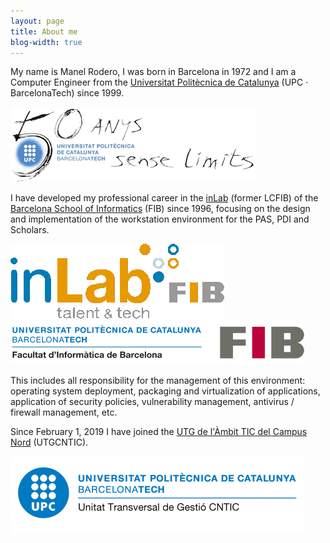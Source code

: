 ```yaml
---
layout: page
title: About me
blog-width: true
---
```


My name is Manel Rodero, I was born in Barcelona in 1972 and I am a Computer Engineer from the [Universitat Politècnica de Catalunya](https://www.upc.edu/) (UPC · BarcelonaTech) since 1999.

![Universitat Politècnica de Catalunya][1]

I have developed my professional career in the [inLab](https://inlab.fib.upc.edu/) (former LCFIB) of the [Barcelona School of Informatics](https://www.fib.upc.edu/) (FIB) since 1996, focusing on the design and implementation of the workstation environment for the PAS, PDI and Scholars.

![inLab FIB][3]&nbsp;&nbsp;&nbsp;&nbsp;![Facultat d'Informàtica de Barcelona][2]

This includes all responsibility for the management of this environment: operating system deployment, packaging and virtualization of applications, application of security policies, vulnerability management, antivirus / firewall management, etc.

Since February 1, 2019 I have joined the [UTG de l'Àmbit TIC del Campus Nord](https://utgcntic.upc.edu/) (UTGCNTIC).

![UTG de l'Àmbit TIC del Campus Nord][4]

[1]: /assets/img/logo-upc-50anys.png "Universitat Politècnica de Catalunya"
[2]: /assets/img/logo-fib.png "Universitat Politècnica de Catalunya"
[3]: /assets/img/logo-inlab.png "inLab FIB"
[4]: /assets/img/logo-utgcntic.png "inLab FIB"
[5]: /assets/img/logo-upc "Universitat Politècnica de Catalunya"
